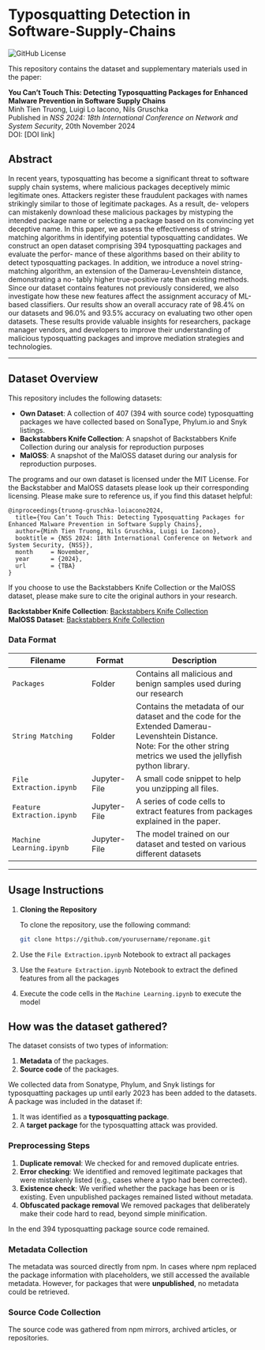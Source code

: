 # Typosquatting Detection in Software-Supply-Chains

![GitHub License](https://img.shields.io/github/license/xMinhx/typosquatting-detection-software-supply-chains)

This repository contains the dataset and supplementary materials used in the paper:

**You Can’t Touch This: Detecting Typosquatting Packages for Enhanced Malware Prevention in Software Supply Chains**  
Minh Tien Truong, Luigi Lo Iacono, Nils Gruschka <br>
Published in *NSS 2024: 18th International Conference on Network and System Security*, 20th November 2024 <br> 
DOI: [DOI link]

## Abstract

In recent years, typosquatting has become a significant threat
to software supply chain systems, where malicious packages deceptively
mimic legitimate ones. Attackers register these fraudulent packages with
names strikingly similar to those of legitimate packages. As a result, de-
velopers can mistakenly download these malicious packages by mistyping
the intended package name or selecting a package based on its convincing
yet deceptive name.
In this paper, we assess the effectiveness of string-matching algorithms
in identifying potential typosquatting candidates. We construct an open
dataset comprising 394 typosquatting packages and evaluate the perfor-
mance of these algorithms based on their ability to detect typosquatting
packages. In addition, we introduce a novel string-matching algorithm,
an extension of the Damerau-Levenshtein distance, demonstrating a no-
tably higher true-positive rate than existing methods. Since our dataset
contains features not previously considered, we also investigate how these
new features affect the assignment accuracy of ML-based classifiers. Our
results show an overall accuracy rate of 98.4% on our datasets and 96.0%
and 93.5% accuracy on evaluating two other open datasets. These results
provide valuable insights for researchers, package manager vendors, and
developers to improve their understanding of malicious typosquatting
packages and improve mediation strategies and technologies.

---

## Dataset Overview

This repository includes the following datasets:

- **Own Dataset**: A collection of 407 (394 with source code) typosquatting packages we have collected based on SonaType, Phylum.io and Snyk listings. 
- **Backstabbers Knife Collection**: A snapshot of Backstabbers Knife Collection during our analysis for reproduction purposes
- **MalOSS**: A snapshot of the MalOSS dataset during our analysis for reproduction purposes. 

The programs and our own dataset is licensed under the MIT License. For the Backstabber and MalOSS datasets please look up their corresponding licensing. 
Please make sure to reference us, if you find this dataset helpful:

```
@inproceedings{truong-gruschka-loiacono2024,
  title={You Can’t Touch This: Detecting Typosquatting Packages for Enhanced Malware Prevention in Software Supply Chains},
  author={Minh Tien Truong, Nils Gruschka, Luigi Lo Iacono},
  booktitle = {NSS 2024: 18th International Conference on Network and System Security, {NSS}},
  month     = November,
  year      = {2024},
  url       = {TBA}
}
```


If you choose to use the Backstabbers Knife Collection or the MalOSS dataset, please make sure to cite the original authors in your research.

**Backstabber Knife Collection**: [Backstabbers Knife Collection](https://dasfreak.github.io/Backstabbers-Knife-Collection/) <br>
**MalOSS Dataset**: [Backstabbers Knife Collection](https://github.com/osssanitizer/maloss?tab=readme-ov-file)


### Data Format

| Filename                   | Format       | Description                                                                                                                                                                   |
|----------------------------|--------------|-------------------------------------------------------------------------------------------------------------------------------------------------------------------------------|
| `Packages`                 | Folder       | Contains all malicious and benign samples used during our research                                                                                                            |
| `String Matching`          | Folder       | Contains the metadata of our dataset and the code for the Extended Damerau-Levenshtein Distance. <br>Note: For the other string metrics we used the jellyfish python library. |
| `File Extraction.ipynb`    | Jupyter-File | A small code snippet to help you unzipping all files.                                                                                                                         |
| `Feature Extraction.ipynb` | Jupyter-File | A series of code cells to extract features from packages explained in the paper.                                                                                              |
| `Machine Learning.ipynb`   | Jupyter-File | The model trained on our dataset and tested on various different datasets                                                                                                     |


---

## Usage Instructions

1. **Cloning the Repository**

   To clone the repository, use the following command:
   ```bash
   git clone https://github.com/yourusername/reponame.git
   ```
2. Use the `File Extraction.ipynb` Notebook to extract all packages
3. Use the `Feature Extraction.ipynb` Notebook to extract the defined features from all the packages
4. Execute the code cells in the `Machine Learning.ipynb` to execute the model

## How was the dataset gathered?

The dataset consists of two types of information:
1. **Metadata** of the packages.
2. **Source code** of the packages.

We collected data from Sonatype, Phylum, and Snyk listings for typosquatting packages up until early 2023 has been added to the datasets. 
A package was included in the dataset if:
1. It was identified as a **typosquatting package**.
2. A **target package** for the typosquatting attack was provided.

### Preprocessing Steps
1. **Duplicate removal**: We checked for and removed duplicate entries.
2. **Error checking**: We identified and removed legitimate packages that were mistakenly listed (e.g., cases where a typo had been corrected).
3. **Existence check**: We verified whether the package has been or is existing. Even unpublished packages remained listed without metadata.
4. **Obfuscated package removal** We removed packages that deliberately make their code hard to read, beyond simple minification.

In the end 394 typosquatting package source code remained.

### Metadata Collection

The metadata was sourced directly from npm. In cases where npm replaced the package information with placeholders, we still accessed the available metadata. However, for packages that were **unpublished**, no metadata could be retrieved.

### Source Code Collection

The source code was gathered from npm mirrors, archived articles, or repositories.
